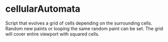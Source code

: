 # cellularAutomata

Script that evolves a grid of cells depending on the surrounding cells.
Random new paints or looping the same random paint can be set.
The grid will cover entire viewport with squared cells.
